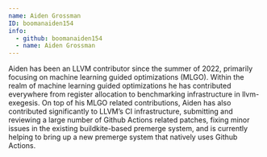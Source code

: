 ```yaml
---
name: Aiden Grossman
ID: boomanaiden154
info:
  - github: boomanaiden154
  - name: Aiden Grossman
---
```


Aiden has been an LLVM contributor since the summer of 2022, primarily focusing
on machine learning guided optimizations (MLGO). Within the realm of machine
learning guided optimizations he has contributed everywhere from register
allocation to benchmarking infrastructure in llvm-exegesis. On top of his MLGO
related contributions, Aiden has also contributed significantly to LLVM’s CI
infrastructure, submitting and reviewing a large number of Github Actions
related patches, fixing minor issues in the existing buildkite-based premerge
system, and is currently helping to bring up a new premerge system that natively
uses Github Actions.
